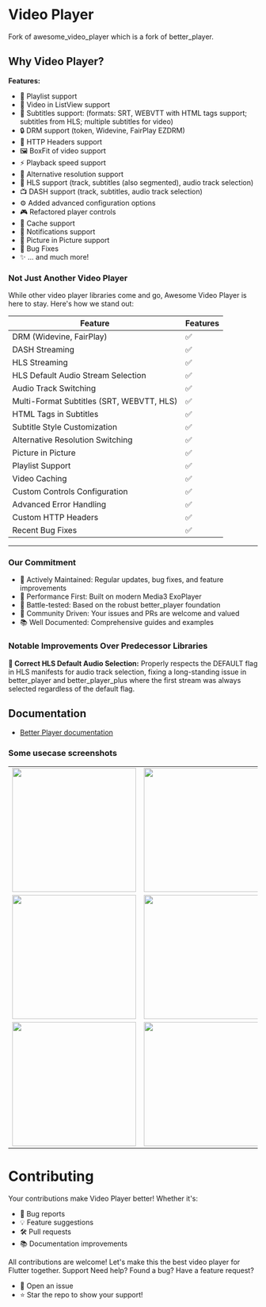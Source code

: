 # Video Player

Fork of awesome_video_player which is a fork of better_player.

## Why Video Player?

**Features:**

- 📝 Playlist support
- 📱 Video in ListView support
- 💬 Subtitles support: (formats: SRT, WEBVTT with HTML tags support; subtitles from HLS; multiple subtitles for video)
- 🔒 DRM support (token, Widevine, FairPlay EZDRM)
- 📡 HTTP Headers support
- 🖼️ BoxFit of video support
- ⚡ Playback speed support
- 🔄 Alternative resolution support
- 🎥 HLS support (track, subtitles (also segmented), audio track selection)
- 📺 DASH support (track, subtitles, audio track selection)
- ⚙️ Added advanced configuration options
- 🎮 Refactored player controls
- 💾 Cache support
- 🔔 Notifications support
- 📍 Picture in Picture support
- 🐛 Bug Fixes
- ✨ ... and much more!

### Not Just Another Video Player

While other video player libraries come and go, Awesome Video Player is here to stay. Here's how we stand out:

| Feature                                   | Features |
| ----------------------------------------- | -------- |
| DRM (Widevine, FairPlay)                  | ✅       |
| DASH Streaming                            | ✅       |
| HLS Streaming                             | ✅       |
| HLS Default Audio Stream Selection        | ✅       |
| Audio Track Switching                     | ✅       |
| Multi-Format Subtitles (SRT, WEBVTT, HLS) | ✅       |
| HTML Tags in Subtitles                    | ✅       |
| Subtitle Style Customization              | ✅       |
| Alternative Resolution Switching          | ✅       |
| Picture in Picture                        | ✅       |
| Playlist Support                          | ✅       |
| Video Caching                             | ✅       |
| Custom Controls Configuration             | ✅       |
| Advanced Error Handling                   | ✅       |
| Custom HTTP Headers                       | ✅       |
| Recent Bug Fixes                          | ✅       |

---

### Our Commitment

- 🔧 Actively Maintained: Regular updates, bug fixes, and feature improvements
- 🚀 Performance First: Built on modern Media3 ExoPlayer
- 💪 Battle-tested: Based on the robust better_player foundation
- 👥 Community Driven: Your issues and PRs are welcome and valued
- 📚 Well Documented: Comprehensive guides and examples

### Notable Improvements Over Predecessor Libraries

**🎯 Correct HLS Default Audio Selection:** Properly respects the DEFAULT flag in HLS manifests for audio track selection, fixing a long-standing issue in better_player and better_player_plus where the first stream was always selected regardless of the default flag.

## Documentation

- [Better Player documentation](https://jhomlala.github.io/betterplayer/)

### Some usecase screenshots

<table>
   <tr>
      <td>
         <img width="250px" src="https://raw.githubusercontent.com/jhomlala/betterplayer/master/media/1.png">
      </td>
      <td>
         <img width="250px" src="https://raw.githubusercontent.com/jhomlala/betterplayer/master/media/2.png">
      </td>
      <td>
         <img width="250px" src="https://raw.githubusercontent.com/jhomlala/betterplayer/master/media/3.png">
      </td>
      <td>
         <img width="250px" src="https://raw.githubusercontent.com/jhomlala/betterplayer/master/media/4.png">
      </td>
      <td>
         <img width="250px" src="https://raw.githubusercontent.com/jhomlala/betterplayer/master/media/5.png">
      </td>
      <td>
         <img width="250px" src="https://raw.githubusercontent.com/jhomlala/betterplayer/master/media/6.png">
      </td>
   </tr>
   <tr>
      <td>
         <img width="250px" src="https://raw.githubusercontent.com/jhomlala/betterplayer/master/media/7.png">
      </td>
      <td>
         <img width="250px" src="https://raw.githubusercontent.com/jhomlala/betterplayer/master/media/8.png">
      </td>
      <td>
         <img width="250px" src="https://raw.githubusercontent.com/jhomlala/betterplayer/master/media/9.png">
      </td>
      <td>
         <img width="250px" src="https://raw.githubusercontent.com/jhomlala/betterplayer/master/media/10.png">
      </td>
      <td>
         <img width="250px" src="https://raw.githubusercontent.com/jhomlala/betterplayer/master/media/11.png">
      </td>
      <td>
         <img width="250px" src="https://raw.githubusercontent.com/jhomlala/betterplayer/master/media/12.png">
      </td>
   </tr>
   <tr>
      <td>
         <img width="250px" src="https://raw.githubusercontent.com/jhomlala/betterplayer/master/media/13.png">
      </td>
      <td>
         <img width="250px" src="https://raw.githubusercontent.com/jhomlala/betterplayer/master/media/14.png">
      </td>
      <td>
         <img width="250px" src="https://raw.githubusercontent.com/jhomlala/betterplayer/master/media/15.png">
      </td>
      <td>
         <img width="250px" src="https://raw.githubusercontent.com/jhomlala/betterplayer/master/media/16.png">
      </td>
    </tr>	
</table>

# Contributing

Your contributions make Video Player better! Whether it's:

- 🐛 Bug reports
- 💡 Feature suggestions
- 🛠️ Pull requests
- 📚 Documentation improvements

All contributions are welcome! Let's make this the best video player for Flutter together.
Support
Need help? Found a bug? Have a feature request?

- 📩 Open an issue
- ⭐ Star the repo to show your support!
